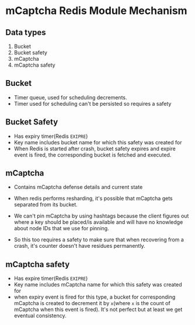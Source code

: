 # mCaptcha Redis Module Mechanism

## Data types

1. Bucket
2. Bucket safety
3. mCaptcha
4. mCaptcha safety

## Bucket

- Timer queue, used for scheduling decrements.
- Timer used for scheduling can't be persisted so requires a safety

## Bucket Safety

- Has expiry timer(Redis `EXIPRE`)
- Key name includes bucket name for which this safety was created for
- When Redis is started after crash, bucket safety expires and expire
  event is fired, the corresponding bucket is fetched and executed.

## mCaptcha

- Contains mCaptcha defense details and current state
- When redis performs resharding, it's possible that mCaptcha gets
  separated from its bucket.
- We can't pin mCaptcha by using hashtags because the client figures out
  where a key should be placed/is available and will have no
  knowledge about node IDs that we use for pinning.

- So this too requires a safety to make sure that when recovering from a
  crash, it's counter doesn't have residues permanently.

## mCaptcha safety

- Has expire timer(Redis `EXIPRE`)
- Key name includes mCaptcha name for which this safety was created for
- when expiry event is fired for this type, a bucket for corresponding
  mCaptcha is created to decrement it by `x`(where `x` is the count of mCaptcha
  when this event is fired). It's not perfect but at least we get
  eventual consistency.
